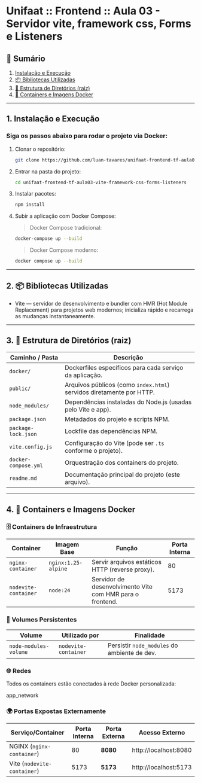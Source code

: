 # Unifaat :: Frontend :: Aula 03 - Servidor vite, framework css, Forms e Listeners <a name="unifaat-frontend-tf-aula03-vite-framework-css-forms-listeners"></a>

## 📑 Sumário
1. [Instalação e Execução](#instalacao-e-execucao)  
2. [📦 Bibliotecas Utilizadas](#bibliotecas-utilizadas)  
3. [📁 Estrutura de Diretórios (raiz)](#estrutura-de-diretorios-raiz)  
4. [🐳 Containers e Imagens Docker](#containers-e-imagens-docker)  

---

## 1. Instalação e Execução <a name="instalacao-e-execucao"></a>

### Siga os passos abaixo para rodar o projeto via Docker:

1. Clonar o repositório:
   ```sh
   git clone https://github.com/luan-tavares/unifaat-frontend-tf-aula03-vite-framework-css-forms-listeners
   ```

2. Entrar na pasta do projeto:
   ```sh
   cd unifaat-frontend-tf-aula03-vite-framework-css-forms-listeners
   ```

3. Instalar pacotes:
   ```sh
   npm install
   ```

4. Subir a aplicação com Docker Compose:

   > Docker Compose tradicional:
   ```sh
   docker-compose up --build
   ```

   > Docker Compose moderno:
   ```sh
   docker compose up --build
   ```

---

## 2. 📦 Bibliotecas Utilizadas <a name="bibliotecas-utilizadas"></a>

- Vite — servidor de desenvolvimento e bundler com HMR (Hot Module Replacement) para projetos web modernos; inicializa rápido e recarrega as mudanças instantaneamente.

---

## 3. 📁 Estrutura de Diretórios (raiz) <a name="estrutura-de-diretorios-raiz"></a>

| Caminho / Pasta        | Descrição                                                                 |
|------------------------|---------------------------------------------------------------------------|
| `docker/`              | Dockerfiles específicos para cada serviço da aplicação.                   |
| `public/`              | Arquivos públicos (como `index.html`) servidos diretamente por HTTP.     |
| `node_modules/`        | Dependências instaladas do Node.js (usadas pelo Vite e app).             |
| `package.json`         | Metadados do projeto e scripts NPM.                                      |
| `package-lock.json`    | Lockfile das dependências NPM.                                           |
| `vite.config.js`       | Configuração do Vite (pode ser `.ts` conforme o projeto).                |
| `docker-compose.yml`   | Orquestração dos containers do projeto.                                   |
| `readme.md`            | Documentação principal do projeto (este arquivo).                         |

---

## 4. 🐳 Containers e Imagens Docker <a name="containers-e-imagens-docker"></a>

### 🗄️ Containers de Infraestrutura

| Container            | Imagem Base      | Função                                                   | Porta Interna |
|----------------------|------------------|----------------------------------------------------------|---------------|
| `nginx-container`    | `nginx:1.25-alpine` | Servir arquivos estáticos HTTP (reverse proxy).        | 80            |
| `nodevite-container` | `node:24`        | Servidor de desenvolvimento Vite com HMR para o frontend.| 5173          |

### 💾 Volumes Persistentes

| Volume                | Utilizado por         | Finalidade                                    |
|----------------------|-----------------------|-----------------------------------------------|
| `node-modules-volume`| `nodevite-container`  | Persistir `node_modules` do ambiente de dev.  |

### 🌐 Redes

Todos os containers estão conectados à rede Docker personalizada:

app_network

### 🌍 Portas Expostas Externamente

| Serviço/Container     | Porta Interna | Porta Externa | Acesso Externo              |
|-----------------------|---------------|---------------|-----------------------------|
| NGINX (`nginx-container`) | 80            | **8080**      | http://localhost:8080       |
| Vite (`nodevite-container`) | 5173         | **5173**      | http://localhost:5173       |
